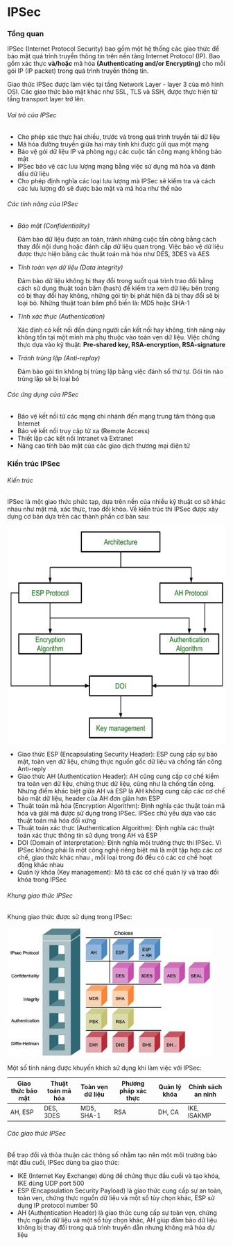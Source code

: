 # IPSec

### Tổng quan

IPSec (Internet Protocol Security) bao gồm một hệ thống các giao thức để bảo mật quá trình truyền thông tin trên nền tảng Internet Protocol (IP). Bao gồm xác thực **và/hoặc** mã hóa **(Authenticating and/or Encrypting)** cho mỗi gói IP (IP packet) trong quá trình truyền thông tin.

Giao thức IPSec được làm việc tại tầng Network Layer - layer 3 của mô hình OSI. Các giao thức bảo mật khác như SSL, TLS và SSH, được thực hiện từ tầng transport layer trở lên.

###### Vai trò của IPSec

* Cho phép xác thực hai chiều, trước và trong quá trình truyền tải dữ liệu
* Mã hóa đường truyền giữa hai máy tính khi được gửi qua một mạng
* Bảo vệ gói dữ liệu IP và phòng ngự các cuộc tấn công mạng không bảo mật
* IPSec bảo vệ các lưu lượng mạng bằng việc sử dụng mã hóa và đánh dấu dữ liệu
* Cho phép định nghĩa các loại lưu lượng mà IPSec sẽ kiểm tra và cách các lưu lượng đó sẽ được bảo mật và mã hóa như thế nào

###### Các tính năng của IPSec

* *Bảo mật (Confidentiality)*

  Đảm bảo dữ liệu được an toàn, tránh những cuộc tấn công bằng cách thay đổi nội dung hoặc đánh cắp dữ liệu quan trọng. Việc bảo vệ dữ liệu được thực hiện bằng các thuật toán mã hóa như DES, 3DES và AES

* *Tính toàn vẹn dữ liệu (Data integrity)*

  Đảm bảo dữ liệu không bị thay đổi trong suốt quá trình trao đổi bằng cách sử dụng thuật toán băm (hash) để kiểm tra xem dữ liệu bên trong có bị thay đổi hay không, những gói tin bị phát hiện đã bị thay đổi sẽ bị loại bỏ. Những thuật toán băm phổ biến là: MD5 hoặc SHA-1

* *Tính xác thực (Authentication)*

  Xác định có kết nối đến đúng người cần kết nối hay không, tính năng này không tồn tại một mình mà phụ thuộc vào toàn vẹn dữ liệu. Việc chứng thực dựa vào kỹ thuật: **Pre-shared key, RSA-encryption, RSA-signature**

* *Tránh trùng lặp (Anti-replay)*

  Đảm bảo gói tin không bị trùng lặp bằng việc đánh số thứ tự. Gói tin nào trùng lặp sẽ bị loại bỏ

###### Các ứng dụng của IPSec

* Bảo vệ kết nối từ các mạng chi nhánh đến mạng trung tâm thông qua Internet
* Bảo vệ kết nối truy cập từ xa (Remote Access)
* Thiết lập các kết nối Intranet và Extranet
* Nâng cao tính bảo mật của các giao dịch thương mại điện tử

### Kiến trúc IPSec

###### Kiến trúc

IPSec là một giao thức phức tạp, dựa trên nền của nhiều kỹ thuật cơ sở khác nhau như mật mã, xác thực, trao đổi khóa. Về kiến trúc thì IPSec được xây dựng cơ bản dựa trên các thành phần cơ bản sau:

 <img src="/images/Ipsec_architecture.jpg" height="500">

* Giao thức ESP (Encapsulating Security Header): ESP cung cấp sự bảo mật, toàn vẹn dữ liệu, chứng thực nguồn gốc dữ liệu và chống tấn công Anti-reply
* Giao thức AH (Authentication Header): AH cũng cung cấp cơ chế kiểm tra toàn vẹn dữ liệu, chứng thực dữ liệu, cũng như là chống tấn công. Nhưng điểm khác biệt giữa AH và ESP là AH không cung cấp các cơ chế bảo mật dữ liệu, header của AH đơn giản hơn ESP
* Thuật toán mã hóa (Encryption Algorithm): Định nghĩa các thuật toán mã hóa và giải mã được sử dụng trong IPSec. IPSec chủ yếu dựa vào các thuật toán mã hóa đối xứng
* Thuật toán xác thực (Authentication Algorithm): Định nghĩa các thuật toán xác thực thông tin sử dụng trong AH và ESP
* DOI (Domain of Interpretation): Định nghĩa môi trường thực thi IPSec. Vì IPSec không phải là một công nghệ riêng biệt mà là một tập hợp các cơ chế, giao thức khác nhau , mỗi loại trong đó đều có các cơ chế hoạt động khác nhau
* Quản lý khóa (Key management): Mô tả các cơ chế quản lý và trao đổi khóa trong IPSec

###### Khung giao thức IPSec

Khung giao thức được sử dụng trong IPSec:

<img src="/images/khunggiaothuc.png" height="300">

Một số tính năng được khuyến khích sử dụng khi làm việc với IPSec:

| Giao thức bảo mật | Thuật toán mã hóa | Toàn vẹn dữ liệu | Phương pháp xác thực | Quản lý khóa | Chính sách an ninh |
| ----------------- | ----------------- | ---------------- | -------------------- | ------------ | ------------------ |
| AH, ESP           | DES, 3DES         | MD5, SHA-1       | RSA                  | DH, CA       | IKE, ISAKMP        |

###### Các giao thức IPSec

Để trao đổi và thỏa thuận các thông số nhằm tạo nên một môi trường bảo mật đầu cuối, IPSec dùng ba giao thức:

* IKE (Internet Key Exchange) dùng để chứng thực đầu cuối và tạo khóa, IKE dùng UDP port 500
* ESP (Encapsulation Security Payload) là giao thức cung cấp sự an toàn, toàn vẹn, chứng thực nguồn dữ liệu và một số tùy chọn khác, ESP sử dụng IP protocol number 50
* AH (Authentication Header) là giao thức cung cấp sự toàn vẹn, chứng thực nguồn dữ liệu và một số tùy chọn khác, AH giúp đảm bảo dữ liệu không bị thay đổi trong quá trình truyền dẫn nhưng không mã hóa dự liệu

